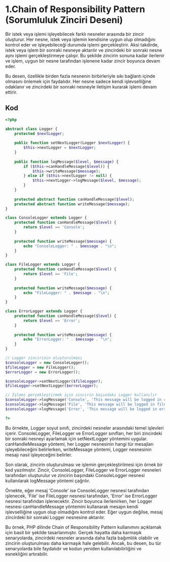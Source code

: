 # 1.Chain of Responsibility Pattern (Sorumluluk Zinciri Deseni)

Bir istek veya işlemi işleyebilecek farklı nesneler arasında bir zincir oluşturur. Her nesne, istek veya işlemin kendisine uygun olup olmadığını kontrol eder ve işleyebileceği durumda işlemi gerçekleştirir. Aksi takdirde, istek veya işlem bir sonraki nesneye aktarılır ve zincirdeki bir sonraki nesne aynı işlemi gerçekleştirmeye çalışır. Bu şekilde zincirin sonuna kadar ilerlenir ve işlem, uygun bir nesne tarafından işlenene kadar zincir boyunca devam eder.

Bu desen, özellikle birden fazla nesnenin birbirleriyle sıkı bağlantı içinde olmasını önlemek için faydalıdır. Her nesne sadece kendi işlevselliğine odaklanır ve zincirdeki bir sonraki nesneyle iletişim kurarak işlemi devam ettirir.

## Kod

```php
<?php

abstract class Logger {
    protected $nextLogger;
    
    public function setNextLogger(Logger $nextLogger) {
        $this->nextLogger = $nextLogger;
    }
    
    public function logMessage($level, $message) {
        if ($this->canHandleMessage($level)) {
            $this->writeMessage($message);
        } else if ($this->nextLogger != null) {
            $this->nextLogger->logMessage($level, $message);
        }
    }
    
    protected abstract function canHandleMessage($level);
    protected abstract function writeMessage($message);
}

class ConsoleLogger extends Logger {
    protected function canHandleMessage($level) {
        return $level == 'Console';
    }
    
    protected function writeMessage($message) {
        echo "ConsoleLogger: " . $message . "\n";
    }
}

class FileLogger extends Logger {
    protected function canHandleMessage($level) {
        return $level == 'File';
    }
    
    protected function writeMessage($message) {
        echo "FileLogger: " . $message . "\n";
    }
}

class ErrorLogger extends Logger {
    protected function canHandleMessage($level) {
        return $level == 'Error';
    }
    
    protected function writeMessage($message) {
        echo "ErrorLogger: " . $message . "\n";
    }
}

// Logger zincirinin oluşturulması
$consoleLogger = new ConsoleLogger();
$fileLogger = new FileLogger();
$errorLogger = new ErrorLogger();

$consoleLogger->setNextLogger($fileLogger);
$fileLogger->setNextLogger($errorLogger);

// İşlemi gerçekleştirmek için zincirin başındaki Logger kullanılır
$consoleLogger->logMessage('Console', 'This message will be logged in console.');
$consoleLogger->logMessage('File', 'This message will be logged in file.');
$consoleLogger->logMessage('Error', 'This message will be logged in error log.');

?>
```

Bu örnekte, Logger soyut sınıfı, zincirdeki nesneler arasındaki temel işlevleri içerir. ConsoleLogger, FileLogger ve ErrorLogger sınıfları, her biri zincirdeki bir sonraki nesneyi ayarlamak için setNextLogger yöntemini uygular. canHandleMessage yöntemi, her Logger nesnesinin hangi tür mesajları işleyebileceğini belirlerken, writeMessage yöntemi, Logger nesnesinin mesajı nasıl işleyeceğini belirler.

Son olarak, zincirin oluşturulması ve işlemin gerçekleştirilmesi için örnek bir kod yazılmıştır. Zincir, ConsoleLogger, FileLogger ve ErrorLogger nesneleri tarafından oluşturulur ve zincirin başındaki ConsoleLogger nesnesi kullanılarak logMessage yöntemi çağrılır.

Örnekte, eğer mesaj 'Console' ise ConsoleLogger nesnesi tarafından işlenecek, 'File' ise FileLogger nesnesi tarafından, 'Error' ise ErrorLogger nesnesi tarafından işlenecektir. Zincir boyunca ilerlenirken, her Logger nesnesi canHandleMessage yöntemini kullanarak mesajın kendi işlevselliğine uygun olup olmadığını kontrol eder. Eğer uygun değilse, mesaj zincirdeki bir sonraki Logger nesnesine aktarılır.

Bu örnek, PHP dilinde Chain of Responsibility Pattern kullanımını açıklamak için basit bir şekilde tasarlanmıştır. Gerçek hayatta daha karmaşık senaryolarda, zincirdeki nesneler arasında daha fazla bağımlılık olabilir ve zincirin oluşturulması daha karmaşık hale gelebilir. Ancak, bu desen, bu tür senaryolarda bile faydalıdır ve kodun yeniden kullanılabilirliğini ve esnekliğini artırabilir.